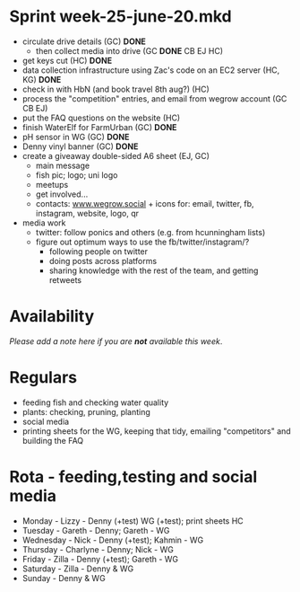 Sprint week-25-june-20.mkd
===

- circulate drive details (GC) **DONE**
  - then collect media into drive (GC **DONE** CB EJ HC)
- get keys cut (HC) **DONE**
- data collection infrastructure using Zac's code on an EC2 server (HC, KG) **DONE**
- check in with HbN (and book travel 8th aug?) (HC)
- process the "competition" entries, and email from wegrow account (GC CB EJ)
- put the FAQ questions on the website (HC)
- finish WaterElf for FarmUrban (GC) **DONE**
- pH sensor in WG (GC) **DONE**
- Denny vinyl banner (GC) **DONE**
- create a giveaway double-sided A6 sheet (EJ, GC)
  - main message
  - fish pic; logo; uni logo
  - meetups
  - get involved...
  - contacts: www.wegrow.social + icons for: email, twitter, fb, instagram,
    website, logo, qr
- media work
  - twitter: follow ponics and others (e.g. from hcunningham lists)
  - figure out optimum ways to use the fb/twitter/instagram/?
    - following people on twitter
    - doing posts across platforms
    - sharing knowledge with the rest of the team, and getting retweets


# Availability

*Please add a note here if you are __not__ available this week*.


# Regulars
  - feeding fish and checking water quality
  - plants: checking, pruning, planting
  - social media
  - printing sheets for the WG, keeping that tidy, emailing "competitors" and
    building the FAQ

# Rota - feeding,testing and social media

- Monday - Lizzy - Denny (+test) WG (+test); print sheets HC
- Tuesday - Gareth - Denny; Gareth - WG
- Wednesday - Nick - Denny (+test); Kahmin - WG
- Thursday - Charlyne - Denny; Nick - WG
- Friday - Zilla - Denny (+test); Gareth - WG
- Saturday - Zilla - Denny & WG
- Sunday - Denny & WG

